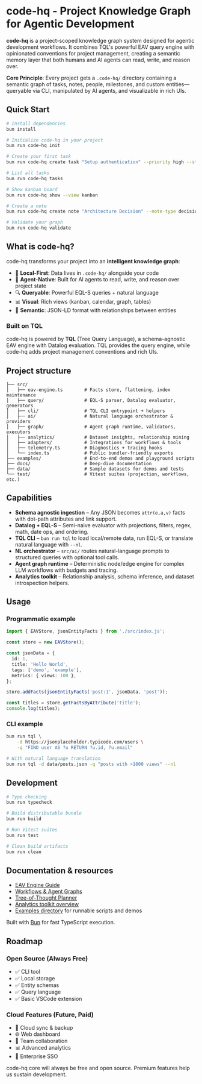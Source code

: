 # code-hq - Project Knowledge Graph for Agentic Development

**code-hq** is a project-scoped knowledge graph system designed for agentic development workflows. It combines TQL's powerful EAV query engine with opinionated conventions for project management, creating a semantic memory layer that both humans and AI agents can read, write, and reason over.

**Core Principle**: Every project gets a `.code-hq/` directory containing a semantic graph of tasks, notes, people, milestones, and custom entities—queryable via CLI, manipulated by AI agents, and visualizable in rich UIs.

## Quick Start

```bash
# Install dependencies
bun install

# Initialize code-hq in your project
bun run code-hq init

# Create your first task
bun run code-hq create task "Setup authentication" --priority high --status in-progress

# List all tasks
bun run code-hq tasks

# Show kanban board
bun run code-hq show --view kanban

# Create a note
bun run code-hq create note "Architecture Decision" --note-type decision --content "Using PostgreSQL"

# Validate your graph
bun run code-hq validate
```

## What is code-hq?

code-hq transforms your project into an **intelligent knowledge graph**:

- 📁 **Local-First**: Data lives in `.code-hq/` alongside your code
- 🧠 **Agent-Native**: Built for AI agents to read, write, and reason over project state
- 🔍 **Queryable**: Powerful EQL-S queries + natural language
- 📊 **Visual**: Rich views (kanban, calendar, graph, tables)
- 🔗 **Semantic**: JSON-LD format with relationships between entities

### Built on TQL

code-hq is powered by **TQL** (Tree Query Language), a schema-agnostic EAV engine with Datalog evaluation. TQL provides the query engine, while code-hq adds project management conventions and rich UIs.

## Project structure

```
├── src/
│   ├── eav-engine.ts        # Facts store, flattening, index maintenance
│   ├── query/               # EQL-S parser, Datalog evaluator, generators
│   ├── cli/                 # TQL CLI entrypoint + helpers
│   ├── ai/                  # Natural language orchestrator & providers
│   ├── graph/               # Agent graph runtime, validators, executors
│   ├── analytics/           # Dataset insights, relationship mining
│   ├── adapters/            # Integrations for workflows & tools
│   ├── telemetry.ts         # Diagnostics + tracing hooks
│   └── index.ts             # Public bundler-friendly exports
├── examples/                # End-to-end demos and playground scripts
├── docs/                    # Deep-dive documentation
├── data/                    # Sample datasets for demos and tests
└── test/                    # Vitest suites (projection, workflows, etc.)
```

## Capabilities

- **Schema agnostic ingestion** – Any JSON becomes `attr(e,a,v)` facts with dot-path attributes and link support.
- **Datalog + EQL-S** – Semi-naive evaluator with projections, filters, regex, math, date ops, and ordering.
- **TQL CLI** – `bun run tql` to load local/remote data, run EQL-S, or translate natural language with `--nl`.
- **NL orchestrator** – `src/ai/` routes natural-language prompts to structured queries with optional tool calls.
- **Agent graph runtime** – Deterministic node/edge engine for complex LLM workflows with budgets and tracing.
- **Analytics toolkit** – Relationship analysis, schema inference, and dataset introspection helpers.

## Usage

### Programmatic example

```typescript
import { EAVStore, jsonEntityFacts } from './src/index.js';

const store = new EAVStore();

const jsonData = {
  id: 1,
  title: 'Hello World',
  tags: ['demo', 'example'],
  metrics: { views: 100 },
};

store.addFacts(jsonEntityFacts('post:1', jsonData, 'post'));

const titles = store.getFactsByAttribute('title');
console.log(titles);
```

### CLI example

```bash
bun run tql \
	-d https://jsonplaceholder.typicode.com/users \
	-q "FIND user AS ?u RETURN ?u.id, ?u.email"

# With natural language translation
bun run tql -d data/posts.json -q "posts with >1000 views" --nl
```

## Development

```bash
# Type checking
bun run typecheck

# Build distributable bundle
bun run build

# Run Vitest suites
bun run test

# Clean build artifacts
bun run clean
```

## Documentation & resources

- [EAV Engine Guide](docs/EAV-README.md)
- [Workflows & Agent Graphs](docs/WORKFLOWS.md)
- [Tree-of-Thought Planner](docs/TOT-PLANNER.md)
- [Analytics toolkit overview](docs/ANALYTICS-README.md)
- [Examples directory](examples/) for runnable scripts and demos

Built with [Bun](https://bun.sh) for fast TypeScript execution.

## Roadmap

### Open Source (Always Free)

- ✅ CLI tool
- ✅ Local storage
- ✅ Entity schemas
- ✅ Query language
- ✅ Basic VSCode extension

### Cloud Features (Future, Paid)

- 🔄 Cloud sync & backup
- 🌐 Web dashboard
- 👥 Team collaboration
- 📊 Advanced analytics
- 🏢 Enterprise SSO

code-hq core will always be free and open source.
Premium features help us sustain development.

